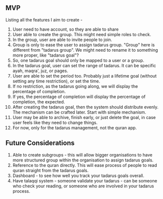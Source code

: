 ## MVP
Listing all the features I aim to create -

1. User need to have account, so they are able to share
2. User able to create the group. This might need simple roles to check.
3. In the group, user are able to invite people to join.
4. Group is only to ease the user to assign tadarus group. "Group" here is different from "tadarus group". We might need to rename it to something more proper, like "tadarus goal"?
5. So, one tadarus goal should only be mapped to a user or a group.
6. In the tadarus goal, user can set the range of tadarus. It can be specific ayah, maqra', juz, or pages.
7. User are able to set the period too. Probably just a lifetime goal (without setting any time restriction), or set the time.
8. If no restriction, as the tadarus going along, we will display the percentage of completion.
9. If yes, the percentage of completion will display the percentage of completion, the expected.
10. After creating the tadarus goal, then the system should distribute evenly. The mechanism can be crafted later. Start with simple mechanism.
11. User may be able to archive, finish early, or just delete the goal, in case user feels like they need to change things.
12. For now, only for the tadarus management, not the quran app.

## Future Considerations
1. Able to create subgroups - this will allow bigger organisations to have more structured group within the organisation to assign tadarus goals.
2. Reference to the quran directly. This will ease process of people to read quran straight from the tadarus goals.
3. Dashboard - to see how well you track your tadarus goals overall.
4. Have talaqqi system - someone validate your tadarus - can be someone who check your reading, or someone who are involved in your tadarus process.